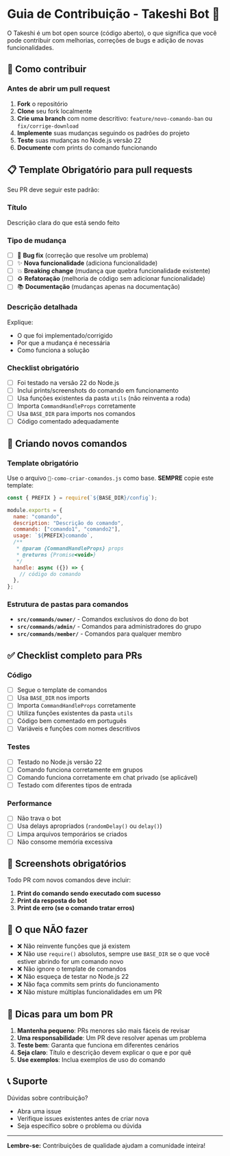 # Guia de Contribuição - Takeshi Bot 🤖

O Takeshi é um bot open source (código aberto), o que significa que você pode contribuir com melhorias, correções de bugs e adição de novas funcionalidades.

## 🚀 Como contribuir

### Antes de abrir um pull request

1. **Fork** o repositório
2. **Clone** seu fork localmente
3. **Crie uma branch** com nome descritivo: `feature/novo-comando-ban` ou `fix/corrige-download`
4. **Implemente** suas mudanças seguindo os padrões do projeto
5. **Teste** suas mudanças no Node.js versão 22
6. **Documente** com prints do comando funcionando

## 📋 Template Obrigatório para pull requests

Seu PR deve seguir este padrão:

### Título

Descrição clara do que está sendo feito

### Tipo de mudança

- [ ] 🐛 **Bug fix** (correção que resolve um problema)
- [ ] ✨ **Nova funcionalidade** (adiciona funcionalidade)
- [ ] 💥 **Breaking change** (mudança que quebra funcionalidade existente)
- [ ] ♻️ **Refatoração** (melhoria de código sem adicionar funcionalidade)
- [ ] 📚 **Documentação** (mudanças apenas na documentação)

### Descrição detalhada

Explique:

- O que foi implementado/corrigido
- Por que a mudança é necessária
- Como funciona a solução

### Checklist obrigatório

- [ ] Foi testado na versão 22 do Node.js
- [ ] Inclui prints/screenshots do comando em funcionamento
- [ ] Usa funções existentes da pasta `utils` (não reinventa a roda)
- [ ] Importa `CommandHandleProps` corretamente
- [ ] Usa `BASE_DIR` para imports nos comandos
- [ ] Código comentado adequadamente

## 🔧 Criando novos comandos

### Template obrigatório

Use o arquivo `🤖-como-criar-comandos.js` como base. **SEMPRE** copie este template:

```javascript
const { PREFIX } = require(`${BASE_DIR}/config`);

module.exports = {
  name: "comando",
  description: "Descrição do comando",
  commands: ["comando1", "comando2"],
  usage: `${PREFIX}comando`,
  /**
   * @param {CommandHandleProps} props
   * @returns {Promise<void>}
   */
  handle: async ({}) => {
    // código do comando
  },
};
```

### Estrutura de pastas para comandos

- **`src/commands/owner/`** - Comandos exclusivos do dono do bot
- **`src/commands/admin/`** - Comandos para administradores do grupo
- **`src/commands/member/`** - Comandos para qualquer membro

## ✅ Checklist completo para PRs

### Código

- [ ] Segue o template de comandos
- [ ] Usa `BASE_DIR` nos imports
- [ ] Importa `CommandHandleProps` corretamente
- [ ] Utiliza funções existentes da pasta `utils`
- [ ] Código bem comentado em português
- [ ] Variáveis e funções com nomes descritivos

### Testes

- [ ] Testado no Node.js versão 22
- [ ] Comando funciona corretamente em grupos
- [ ] Comando funciona corretamente em chat privado (se aplicável)
- [ ] Testado com diferentes tipos de entrada

### Performance

- [ ] Não trava o bot
- [ ] Usa delays apropriados (`randomDelay()` ou `delay()`)
- [ ] Limpa arquivos temporários se criados
- [ ] Não consome memória excessiva

## 📸 Screenshots obrigatórios

Todo PR com novos comandos deve incluir:

1. **Print do comando sendo executado com sucesso**
2. **Print da resposta do bot**
3. **Print de erro (se o comando tratar erros)**

## 🚫 O que NÃO fazer

- ❌ Não reinvente funções que já existem
- ❌ Não use `require()` absolutos, sempre use `BASE_DIR` se o que você estiver abrindo for um comando novo
- ❌ Não ignore o template de comandos
- ❌ Não esqueça de testar no Node.js 22
- ❌ Não faça commits sem prints do funcionamento
- ❌ Não misture múltiplas funcionalidades em um PR

## 🎯 Dicas para um bom PR

1. **Mantenha pequeno**: PRs menores são mais fáceis de revisar
2. **Uma responsabilidade**: Um PR deve resolver apenas um problema
3. **Teste bem**: Garanta que funciona em diferentes cenários
4. **Seja claro**: Título e descrição devem explicar o que e por quê
5. **Use exemplos**: Inclua exemplos de uso do comando

## 📞 Suporte

Dúvidas sobre contribuição?

- Abra uma issue
- Verifique issues existentes antes de criar nova
- Seja específico sobre o problema ou dúvida

---

**Lembre-se:** Contribuições de qualidade ajudam a comunidade inteira!
